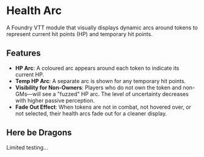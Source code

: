 # Health Arc

A Foundry VTT module that visually displays dynamic arcs around tokens to represent current hit points (HP) and temporary hit points.

## Features

- **HP Arc**: A coloured arc appears around each token to indicate its current HP.
- **Temp HP Arc**: A separate arc is shown for any temporary hit points.
- **Visibility for Non-Owners**: Players who do not own the token and non-GMs—will see a "fuzzed" HP arc. The level of uncertainty decreases with higher passive perception.
- **Fade Out Effect**: When tokens are not in combat, not hovered over, or not selected, their health arcs fade out for a cleaner display.

## Here be Dragons

Limited testing...



